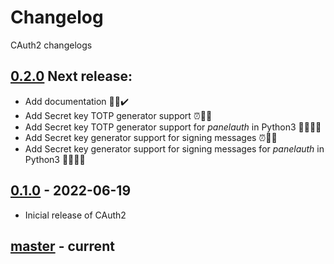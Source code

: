 # Changelog
CAuth2 changelogs

## [0.2.0] Next release:
- Add documentation 👻😊✔️
- Add Secret key TOTP generator support ⏰🧪👀
- Add Secret key TOTP generator support for _panelauth_ in Python3 🐍⏰🧪👀
- Add Secret key generator support for signing messages ⏰🧪👀
- Add Secret key generator support for signing messages for _panelauth_ in Python3 🐍⏰🧪👀

## [0.1.0] - 2022-06-19
- Inicial release of CAuth2

## [master] - current

[0.2.0]: https://github.com/devfabiosilva/CAuth2
[0.1.0]: https://github.com/devfabiosilva/CAuth2/tree/v0.1.0
[master]: https://github.com/devfabiosilva/CAuth2
